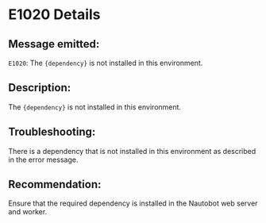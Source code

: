 # E1020 Details

## Message emitted:

`E1020`: The `{dependency}` is not installed in this environment.

## Description:

The `{dependency}` is not installed in this environment.

## Troubleshooting:

There is a dependency that is not installed in this environment as described in the error message.

## Recommendation:

Ensure that the required dependency is installed in the Nautobot web server and worker.